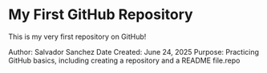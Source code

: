 # My First GitHub Repository

This is my very first repository on GitHub!

Author: Salvador Sanchez
Date Created: June 24, 2025
Purpose: Practicing GitHub basics, including creating a repository and a README file.repo
